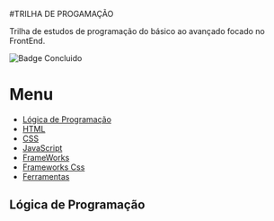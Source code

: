 #TRILHA DE PROGAMAÇÃO

Trilha de estudos de programação do básico ao avançado focado no FrontEnd.

![Badge Concluido](http://img.shields.io/static/v1?label=STATUS&message=EM-DESENVOLVIMENTO&color=GREEN&style=for-the-badge)

# Menu
- [Lógica de Programação](#logica-de-programacao)
- [HTML](#html)
- [CSS](#css)
- [JavaScript](#javascript)
- [FrameWorks](#frameworks)
- [Frameworks Css](#frameworks-css)
- [Ferramentas](#ferramentas)

## Lógica de Programação

